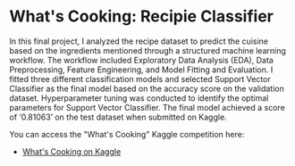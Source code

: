 # What's Cooking: Recipie Classifier

In this final project, I  analyzed the recipe dataset to predict the cuisine based on the ingredients mentioned through a structured machine learning workflow. The workflow included Exploratory Data Analysis (EDA), Data Preprocessing, Feature Engineering, and Model Fitting and Evaluation. I fitted three different classification models and selected Support Vector Classifier as the final model based on the accuracy score on the validation dataset. Hyperparameter tuning was conducted to identify the optimal parameters for Support Vector Classifier. The final model achieved a score of  ‘0.81063’ on the test dataset when submitted on Kaggle.

You can access the "What's Cooking" Kaggle competition here:

- [What's Cooking on Kaggle](https://www.kaggle.com/c/whats-cooking)

